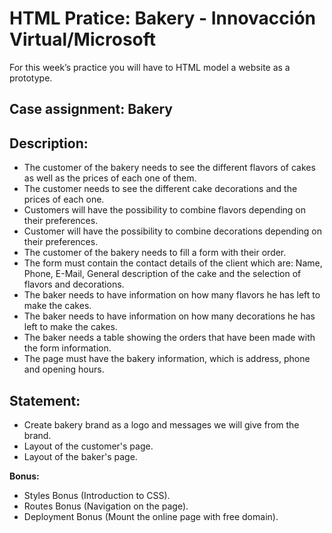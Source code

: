 # HTML Pratice: Bakery - Innovacción Virtual/Microsoft

For this week’s practice you will have to HTML model a website as a prototype.

## Case assignment: Bakery

## Description:

- The customer of the bakery needs to see the different flavors of cakes as well as the prices of each one of them.
- The customer needs to see the different cake decorations and the prices of each one.
- Customers will have the possibility to combine flavors depending on their preferences.
- Customer will have the possibility to combine decorations depending on their preferences.
- The customer of the bakery needs to fill a form with their order.
- The form must contain the contact details of the client which are: Name, Phone, E-Mail, General description of the cake and the selection of flavors and decorations.
- The baker needs to have information on how many flavors he has left to make the cakes.
- The baker needs to have information on how many decorations he has left to make the cakes.
- The baker needs a table showing the orders that have been made with the form information.
- The page must have the bakery information, which is address, phone and opening hours.


## Statement:

- Create bakery brand as a logo and messages we will give from the brand.
- Layout of the customer's page.
- Layout of the baker's page.

**Bonus:**

- Styles Bonus (Introduction to CSS).
- Routes Bonus (Navigation on the page).
- Deployment Bonus (Mount the online page with free domain).
